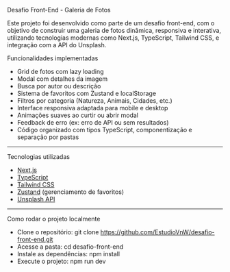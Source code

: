 Desafio Front-End - Galeria de Fotos

Este projeto foi desenvolvido como parte de um desafio front-end, com o objetivo de construir uma galeria de fotos dinâmica, responsiva e interativa, utilizando tecnologias modernas como Next.js, TypeScript, Tailwind CSS, e integração com a API do Unsplash.

Funcionalidades implementadas

- Grid de fotos com lazy loading
- Modal com detalhes da imagem
- Busca por autor ou descrição
- Sistema de favoritos com Zustand e localStorage
- Filtros por categoria (Natureza, Animais, Cidades, etc.)
- Interface responsiva adaptada para mobile e desktop
- Animações suaves ao curtir ou abrir modal
- Feedback de erro (ex: erro de API ou sem resultados)
- Código organizado com tipos TypeScript, componentização e separação por pastas

---

Tecnologias utilizadas

- [Next.js](https://nextjs.org/)
- [TypeScript](https://www.typescriptlang.org/)
- [Tailwind CSS](https://tailwindcss.com/)
- [Zustand](https://github.com/pmndrs/zustand) (gerenciamento de favoritos)
- [Unsplash API](https://unsplash.com/developers)

---

Como rodar o projeto localmente

- Clone o repositório:
git clone https://github.com/EstudioVnW/desafio-front-end.git
- Acesse a pasta:
cd desafio-front-end
- Instale as dependências:
npm install
- Execute o projeto:
npm run dev
